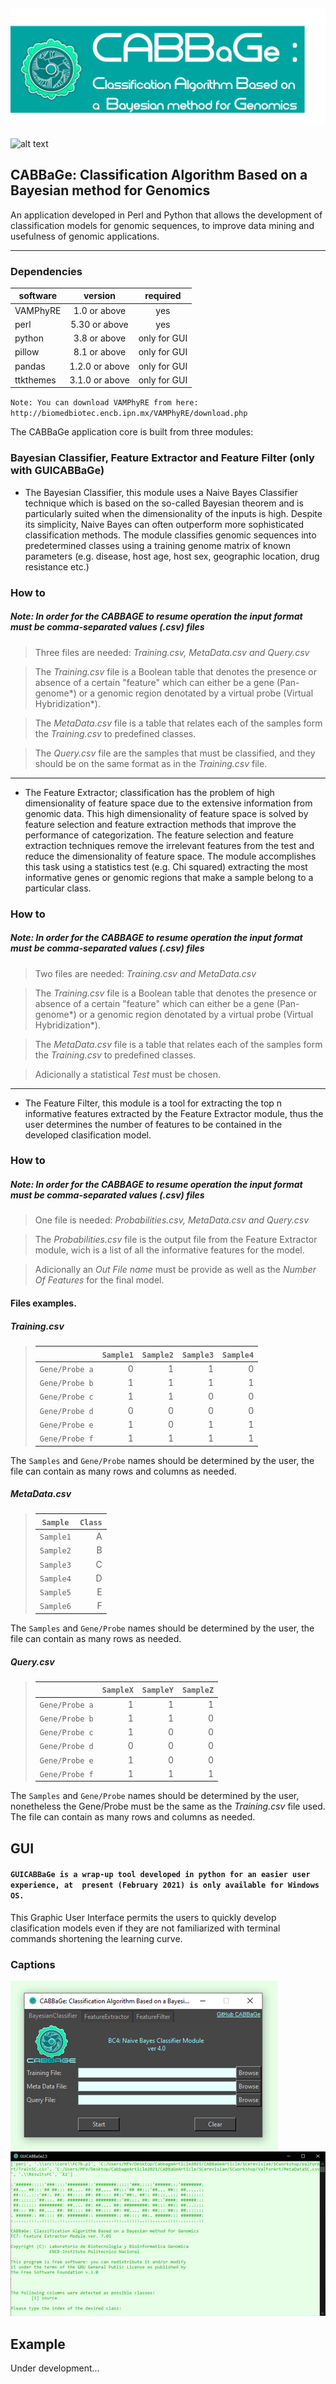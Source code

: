
## ![alt text](https://github.com/ArcanaBatch/CABBaGe/blob/main/Images/banner5.png)
 ![alt text](https://img.shields.io/badge/Version-2.01-brightgreen)
## CABBaGe: Classification Algorithm Based on a Bayesian method for Genomics

An application developed in Perl and Python that allows the development of classification models for genomic sequences, to improve data mining and usefulness of genomic applications.
____
### Dependencies 
|software|version|required|
|---|:---:|:---:|
VAMPhyRE|1.0 or above|yes
perl|5.30 or above|yes
python|3.8 or above|only for GUI
pillow|8.1 or above|only for GUI
pandas|1.2.0 or above|only for GUI
ttkthemes|3.1.0 or above|only for GUI

`Note: You can download VAMPhyRE from here:
http://biomedbiotec.encb.ipn.mx/VAMPhyRE/download.php`




The CABBaGe application core is built from three modules:
### Bayesian Classifier, Feature Extractor and Feature Filter (only with GUICABBaGe)

* The Bayesian Classifier, this module uses a Naive Bayes Classifier technique which is based on the so-called Bayesian theorem and is particularly suited when the dimensionality of the inputs is high. Despite its simplicity, Naive Bayes can often outperform more sophisticated classification methods. The module classifies genomic sequences into predetermined classes using a training genome matrix of known parameters (e.g. disease, host age, host sex, geographic location, drug resistance etc.)

### How to
##### **_Note:_  In order for the CABBAGE to resume operation the input format must be comma-separated values (.csv) files**
> Three files are needed: _Training.csv, MetaData.csv and Query.csv_

> The _Training.csv_ file is a Boolean table that denotes the presence or absence of a certain "feature" which can either be a gene (Pan-genome*) or a genomic region denotated by a virtual probe (Virtual Hybridization*).

> The _MetaData.csv_ file is a table that relates each of the samples form the _Training.csv_ to predefined classes.

> The _Query.csv_ file are the samples that must be classified, and they should be on the same format as in the _Training.csv_ file.


____
* The Feature Extractor; classification has the problem of high dimensionality of feature space due to the extensive information from genomic data. This high dimensionality of feature space is solved by feature selection and feature extraction methods that improve the performance of categorization. The feature selection and feature extraction techniques remove the irrelevant features from the test and reduce the dimensionality of feature space. The module accomplishes this task using a statistics test (e.g. Chi squared) extracting the most informative genes or genomic regions that make a sample belong to a particular class.

### How to
##### **_Note:_  In order for the CABBAGE to resume operation the input format must be comma-separated values (.csv) files**
> Two files are needed: _Training.csv and MetaData.csv_

> The _Training.csv_ file is a Boolean table that denotes the presence or absence of a certain "feature" which can either be a gene (Pan-genome*) or a genomic region denotated by a virtual probe (Virtual Hybridization*).

> The _MetaData.csv_ file is a table that relates each of the samples form the _Training.csv_ to predefined classes.

> Adicionally a statistical _Test_ must be chosen.
____
* The Feature Filter, this module is a tool for extracting the top n informative features extracted by the Feature Extractor module, thus the user determines the number of features to be contained in the developed clasification model.

### How to
##### **_Note:_  In order for the CABBAGE to resume operation the input format must be comma-separated values (.csv) files**
> One file is needed: _Probabilities.csv, MetaData.csv and Query.csv_

> The _Probabilities.csv_ file is the output file from the Feature Extractor module, wich is a list of all the informative features for the model.

> Adicionally an _Out File name_ must be provide as well as the _Number Of Features_ for the final model.





#### Files examples.

##### _Training.csv_

>|           | `Sample1` | `Sample2` | `Sample3` | `Sample4` |
>| ----------| ---: | ---:  | ---:  | ---: |
>| `Gene/Probe a` | 0 | 1 | 1 | 0 |
>| `Gene/Probe b` | 1 | 1 | 1 | 1 |
>| `Gene/Probe c` | 1 | 1 | 0 | 0 |
>| `Gene/Probe d` | 0 | 0 | 0 | 0 |
>| `Gene/Probe e` | 1 | 0 | 1 | 1 |
>| `Gene/Probe f` | 1 | 1 | 1 | 1 |

The `Samples` and `Gene/Probe` names should be determined by the user, the file can contain as many rows and columns as needed.

##### _MetaData.csv_

>| `Sample` | `Class` |
>| ----------| ---: | 
>| `Sample1` | A | 
>| `Sample2` | B | 
>| `Sample3` | C | 
>| `Sample4` | D | 
>| `Sample5` | E | 
>| `Sample6` | F | 

The `Samples` and `Gene/Probe` names should be determined by the user, the file can contain as many rows as needed.

##### _Query.csv_

>|           | `SampleX` | `SampleY` | `SampleZ` |
>| ----------| ---: | ---:  | ---:  |
>| `Gene/Probe a` | 1 | 1 | 1 |
>| `Gene/Probe b` | 1 | 1 | 0 |
>| `Gene/Probe c` | 1 | 0 | 0 |
>| `Gene/Probe d` | 0 | 0 | 0 |
>| `Gene/Probe e` | 1 | 0 | 0 |
>| `Gene/Probe f` | 1 | 1 | 1 |

The `Samples` and `Gene/Probe` names should be determined by the user, nonetheless the Gene/Probe must be the same as the _Training.csv_ file used. The file can contain as many rows and columns as needed.

## GUI
#### `GUICABBaGe is a wrap-up tool developed in python for an easier user experience, at  present (February 2021) is only available for Windows OS.`
This Graphic User Interface permits the users to quickly develop clasification models even if they are not familiarized with terminal commands shortening the learning curve.

### Captions
![](https://github.com/ArcanaBatch/CABBaGe/blob/main/Images/captioncabbage.png)
![](https://github.com/ArcanaBatch/CABBaGe/blob/main/Images/captioncabbage2.png)
## Example

Under development...
